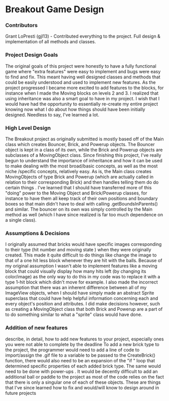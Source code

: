 Breakout Game Design
====
### Contributors

Grant LoPresti (gjl13) - Contributed everything to the project. Full design & implementation of all methods and classes.

### Project Design Goals

The original goals of this project were honestly to have a fully functional game where "extra features" were easy to
 implement and bugs were easy to find and fix. This meant having well designed classes and methods that could be
  easily understood and used to implement new features. As the project progressed I became more excited to add
   features to the blocks, for instance when I made the Moving blocks on levels 2 and 3. I realized that using
    inheritance was also a smart goal to have in my project. I wish that I would have had the opportunity to
     essentially re-create my entire project knowing now what I do about how things should have been initially
      designed. Needless to say, I've learned a lot.


### High Level Design

The Breakout project as originally submitted is mostly based off of the Main class which creates Bouncer, Brick, and
 Powerup objects. The Bouncer object is kept in a class of its own, while the Brick and Powerup objects are
  subclasses of a MovingObject class. Since finishing this project, I've really begun to understand the importance of
   inheritance and how it can be used to make dealing with the most broad/basic concepts, as well as the most niche
   /specific concepts, relatively easy. As is, the Main class creates MovingObjects of type Brick and Powerup (which
    are actually called in relation to their corresponding Brick) and then handles telling them do do certain things
    . I've learned that I should have transferred more of this "doing" power to the Moving Object and Brick/Powerup
     classes, for instance to have them all keep track of their own positions and boundary boxes so that main didn't
      have to deal with calling .getBoundsInParents() and similar. The bouncer on its own was simply controlled by
       the Main method as well (which I have since realized is far too much dependence on a single class).

### Assumptions & Decisions

I originally assumed that bricks would have specific images corresponding to their type (hit number and moving state
) when they were originally created. This made it quite difficult to do things like change the image to that of a one
 hit less block whenever they are hit with the balls. Because of my original assumption I wasn't able to implement
  features like a moving block that could visually display how many hits left (by changing its color/image) as the
   only way to do this in my code was to replace it with a type 1-hit block which didn't move for example. I also
    made the incorrect assumption that there was an inherent difference between all of my ImageView objects, when I
     should have simply made an abstract Sprite superclass that could have help helpful information concerning each
      and every object's position and attributes. I did make decisions however, such as creating a MovingObject class
       that both Brick and Powerup are a part of to do something similar to what a "sprite" class would have done.
       
### Addition of new features

describe, in detail, how to add new features to your project, especially ones you were not able to complete by the deadline
To add a new brick type to the project, the programmer would need to add a line of code to import/assign the .gif
 file to a variable to be passed to the CreateBrick() function, there would also need to be an expansion of the "if
 " loop that determined specific properties of each added brick type. The same would need to be done with power-ups
 . It would be decently difficult to add an additional ball or paddle to the project as most of the code relies on
  the fact that there is only a singular one of each of these objects. These are things that I've since learned how
   to fix and would/will know to design around in future projects

